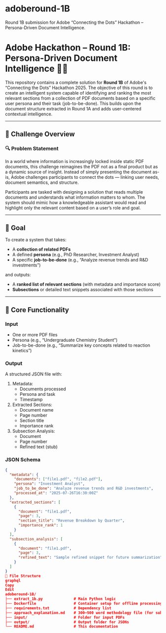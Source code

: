 # adoberound-1B
Round 1B submission for Adobe “Connecting the Dots” Hackathon – Persona-Driven Document Intelligence.
# Adobe Hackathon – Round 1B: Persona-Driven Document Intelligence 🧠📄

This repository contains a complete solution for **Round 1B** of Adobe's “Connecting the Dots” Hackathon 2025. The objective of this round is to create an intelligent system capable of identifying and ranking the most relevant sections from a collection of PDF documents based on a specific user persona and their task (job-to-be-done). This builds upon the document structure extracted in Round 1A and adds user-centered contextual intelligence.

---

## 🧩 Challenge Overview

### 🔍 Problem Statement

In a world where information is increasingly locked inside static PDF documents, this challenge reimagines the PDF not as a final product but as a dynamic source of insight. Instead of simply presenting the document as-is, Adobe challenges participants to connect the dots — linking user needs, document semantics, and structure.

Participants are tasked with designing a solution that reads multiple documents and understands what information matters to whom. The system should mimic how a knowledgeable assistant would read and highlight only the relevant content based on a user’s role and goal.

---

## 🎯 Goal

To create a system that takes:
- A **collection of related PDFs**
- A defined **persona** (e.g., PhD Researcher, Investment Analyst)
- A specific **job-to-be-done** (e.g., “Analyze revenue trends and R&D investments”)

and outputs:
- A **ranked list of relevant sections** (with metadata and importance score)
- **Subsections** or detailed text snippets associated with those sections

---

## 🧠 Core Functionality

### Input

- One or more PDF files
- Persona (e.g., “Undergraduate Chemistry Student”)
- Job-to-be-done (e.g., “Summarize key concepts related to reaction kinetics”)

### Output

A structured JSON file with:
1. Metadata:
   - Documents processed
   - Persona and task
   - Timestamp
2. Extracted Sections:
   - Document name
   - Page number
   - Section title
   - Importance rank
3. Subsection Analysis:
   - Document
   - Page number
   - Refined text (stub)

### JSON Schema

```json
{
  "metadata": {
    "documents": ["file1.pdf", "file2.pdf"],
    "persona": "Investment Analyst",
    "job_to_be_done": "Analyze revenue trends and R&D investments",
    "processed_at": "2025-07-26T16:30:00Z"
  },
  "extracted_sections": [
    {
      "document": "file1.pdf",
      "page": 3,
      "section_title": "Revenue Breakdown by Quarter",
      "importance_rank": 1
    }
  ],
  "subsection_analysis": [
    {
      "document": "file1.pdf",
      "page": 3,
      "refined_text": "Sample refined snippet for future summarization"
    }
  ]
}
🧾 File Structure
graphql
Copy
Edit
adoberound-1B/
├── extract_1b.py              # Main Python logic
├── Dockerfile                 # Container setup for offline processing
├── requirements.txt           # Dependency list
├── approach_explanation.md    # 300–500 word methodology file (for submission)
├── input/                     # Folder for input PDFs
├── output/                    # Output folder for JSONs
└── README.md                  # This documentation
